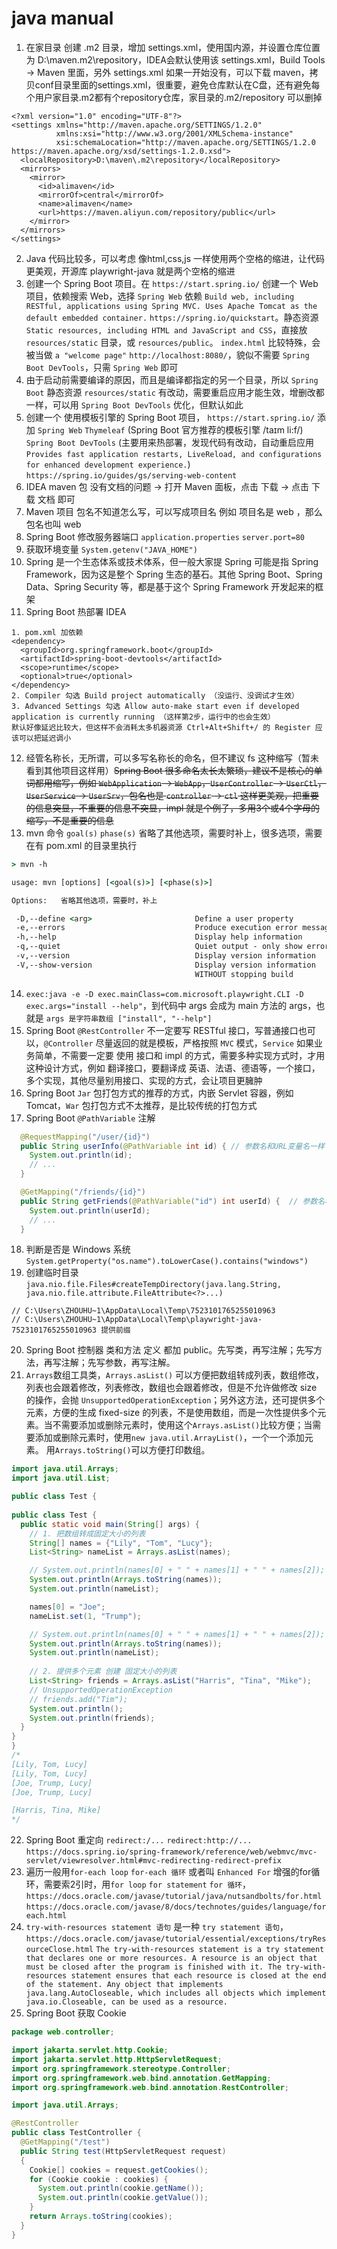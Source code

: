# java manual

1. 在家目录 创建 .m2 目录，增加 settings.xml，使用国内源，并设置仓库位置为 D:\maven\.m2\repository，IDEA会默认使用该 settings.xml，Build Tools -> Maven 里面，另外 settings.xml 如果一开始没有，可以下载 maven，拷贝conf目录里面的settings.xml，很重要，避免仓库默认在C盘，还有避免每个用户家目录.m2都有个repository仓库，家目录的.m2/repository 可以删掉
```
<?xml version="1.0" encoding="UTF-8"?>
<settings xmlns="http://maven.apache.org/SETTINGS/1.2.0"
          xmlns:xsi="http://www.w3.org/2001/XMLSchema-instance"
          xsi:schemaLocation="http://maven.apache.org/SETTINGS/1.2.0 https://maven.apache.org/xsd/settings-1.2.0.xsd">    
  <localRepository>D:\maven\.m2\repository</localRepository>
  <mirrors>
    <mirror>
      <id>alimaven</id>
      <mirrorOf>central</mirrorOf>
      <name>alimaven</name>
      <url>https://maven.aliyun.com/repository/public</url>
    </mirror>
  </mirrors>
</settings>
```
2. Java 代码比较多，可以考虑 像html,css,js 一样使用两个空格的缩进，让代码更美观，开源库 playwright-java 就是两个空格的缩进
3. 创建一个 Spring Boot 项目。在 `https://start.spring.io/` 创建一个 Web 项目，依赖搜索 Web，选择 `Spring Web` 依赖 `Build web, including RESTful, applications using Spring MVC. Uses Apache Tomcat as the default embedded container.` `https://spring.io/quickstart`。静态资源 `Static resources, including HTML and JavaScript and CSS`，直接放 `resources/static` 目录，或 `resources/public`。 `index.html` 比较特殊，会被当做 `a "welcome page"` `http://localhost:8080/`，貌似不需要 `Spring Boot DevTools`，只需 `Spring Web` 即可
4. 由于启动前需要编译的原因，而且是编译都指定的另一个目录，所以 `Spring Boot` 静态资源 `resources/static` 有改动，需要重启应用才能生效，增删改都一样，可以用  `Spring Boot DevTools` 优化，但默认如此
5. 创建一个 使用模板引擎的 Spring Boot 项目， `https://start.spring.io/` 添加 `Spring Web` `Thymeleaf` (Spring Boot 官方推荐的模板引擎 /taɪm li:f/) `Spring Boot DevTools` (主要用来热部署，发现代码有改动，自动重启应用 
`Provides fast application restarts, LiveReload, and configurations for enhanced development experience.`) `https://spring.io/guides/gs/serving-web-content`
6. IDEA maven 包 没有文档的问题 -> 打开 Maven 面板，点击 下载 -> 点击 下载 文档 即可
7. Maven 项目 包名不知道怎么写，可以写成项目名 例如 项目名是 web ，那么包名也叫 web
8. Spring Boot 修改服务器端口 `application.properties` `server.port=80`
9. 获取环境变量 `System.getenv("JAVA_HOME")`
10. Spring 是一个生态体系或技术体系，但一般大家提 Spring 可能是指 Spring Framework，因为这是整个 Spring 生态的基石。其他 Spring Boot、Spring Data、Spring Security 等，都是基于这个 Spring Framework 开发起来的框架
11. Spring Boot 热部署 IDEA
```text
1. pom.xml 加依赖
<dependency>
  <groupId>org.springframework.boot</groupId>
  <artifactId>spring-boot-devtools</artifactId>
  <scope>runtime</scope>
  <optional>true</optional>
</dependency>
2. Compiler 勾选 Build project automatically （没运行、没调试才生效）
3. Advanced Settings 勾选 Allow auto-make start even if developed application is currently running （这样第2步，运行中的也会生效）
默认好像延迟比较大，但这样不会消耗太多机器资源 Ctrl+Alt+Shift+/ 的 Register 应该可以把延迟调小   
```
12. 经管名称长，无所谓，可以多写名称长的命名，但不建议 fs 这种缩写（暂未看到其他项目这样用）~~Spring Boot 很多命名太长太繁琐，建议不是核心的单词都用缩写，例如 `WebApplication` -> `WebApp`，`UserController` -> `UserCtl`，`UserService` -> `UserSrv`，包名也是 `controller` -> `ctl` 这样更美观，把重要的信息突显，不重要的信息不突显，impl 就是个例子，多用3个或4个字母的缩写，不是重要的信息~~
13. mvn 命令 `goal(s)` `phase(s)` 省略了其他选项，需要时补上，很多选项，需要在有 pom.xml 的目录里执行
```cmd
> mvn -h

usage: mvn [options] [<goal(s)>] [<phase(s)>]     

Options:   省略其他选项，需要时，补上

 -D,--define <arg>                       Define a user property                  定义 pom.xml 的用户属性 注意后面有个空格 按照这文档 加上空格更规范
 -e,--errors                             Produce execution error messages
 -h,--help                               Display help information                显示帮助信息
 -q,--quiet                              Quiet output - only show errors         安静输出 只输出错误信息
 -v,--version                            Display version information             显示版本信息
 -V,--show-version                       Display version information             显示版本信息 不停止构建项目
                                         WITHOUT stopping build
```
14. `exec:java -e -D exec.mainClass=com.microsoft.playwright.CLI -D exec.args="install --help"`，到代码中 args 会成为 main 方法的 args，也就是 `args 是字符串数组 ["install", "--help"]`
15. Spring Boot `@RestController` 不一定要写 RESTful 接口，写普通接口也可以，`@Controller` 尽量返回的就是模板，严格按照 `MVC` 模式，`Service` 如果业务简单，不需要一定要 使用 接口和 impl 的方式，需要多种实现方式时，才用这种设计方式，例如 翻译接口，要翻译成 英语、法语、德语等，一个接口，多个实现，其他尽量别用接口、实现的方式，会让项目更臃肿
16. Spring Boot `Jar` 包打包方式的推荐的方式，内嵌 Servlet 容器，例如 Tomcat，`War` 包打包方式不太推荐，是比较传统的打包方式
17. Spring Boot `@PathVariable` 注解
```java
  @RequestMapping("/user/{id}")
  public String userInfo(@PathVariable int id) { // 参数名和URL变量名一样
    System.out.println(id);
    // ...
  }

  @GetMapping("/friends/{id}")
  public String getFriends(@PathVariable("id") int userId) {  // 参数名和URL变量名不一样
    System.out.println(userId);
    // ...
  }
```
18. 判断是否是 Windows 系统 `System.getProperty("os.name").toLowerCase().contains("windows")`
19. 创建临时目录 `java.nio.file.Files#createTempDirectory(java.lang.String, java.nio.file.attribute.FileAttribute<?>...)`
```
// C:\Users\ZHOUHU~1\AppData\Local\Temp\7523101765255010963 
// C:\Users\ZHOUHU~1\AppData\Local\Temp\playwright-java-7523101765255010963 提供前缀
```
20. Spring Boot 控制器 类和方法 定义 都加 public。先写类，再写注解；先写方法，再写注解；先写参数，再写注解。
21. `Arrays`数组工具类，`Arrays.asList()` 可以方便把数组转成列表，数组修改，列表也会跟着修改，列表修改，数组也会跟着修改，但是不允许做修改 size 的操作，会抛 `UnsupportedOperationException`；另外这方法，还可提供多个元素，方便的生成 fixed-size 的列表，不是使用数组，而是一次性提供多个元素。当不需要添加或删除元素时，使用这个`Arrays.asList()`比较方便；当需要添加或删除元素时，使用`new java.util.ArrayList()`，一个一个添加元素。
    用`Arrays.toString()`可以方便打印数组。
```java
import java.util.Arrays;
import java.util.List;

public class Test {
  
public class Test {
  public static void main(String[] args) {
    // 1. 把数组转成固定大小的列表
    String[] names = {"Lily", "Tom", "Lucy"};
    List<String> nameList = Arrays.asList(names);

    // System.out.println(names[0] + " " + names[1] + " " + names[2]);
    System.out.println(Arrays.toString(names));
    System.out.println(nameList);

    names[0] = "Joe";
    nameList.set(1, "Trump");

    // System.out.println(names[0] + " " + names[1] + " " + names[2]);
    System.out.println(Arrays.toString(names));
    System.out.println(nameList);
    
    // 2. 提供多个元素 创建 固定大小的列表
    List<String> friends = Arrays.asList("Harris", "Tina", "Mike");
    // UnsupportedOperationException
    // friends.add("Tim");
    System.out.println();
    System.out.println(friends);
  }
}
}
/*
[Lily, Tom, Lucy]
[Lily, Tom, Lucy]
[Joe, Trump, Lucy]
[Joe, Trump, Lucy]

[Harris, Tina, Mike]
*/
```
22. Spring Boot 重定向 `redirect:/...` `redirect:http://...` `https://docs.spring.io/spring-framework/reference/web/webmvc/mvc-servlet/viewresolver.html#mvc-redirecting-redirect-prefix`
23. 遍历一般用`for-each loop` `for-each 循环` 或者叫 `Enhanced For` 增强的for循环，需要索2引时，用`for loop` `for statement` `for 循环`，`https://docs.oracle.com/javase/tutorial/java/nutsandbolts/for.html` `https://docs.oracle.com/javase/8/docs/technotes/guides/language/foreach.html`
24. `try-with-resources statement 语句` 是一种 `try statement 语句`，`https://docs.oracle.com/javase/tutorial/essential/exceptions/tryResourceClose.html` `The try-with-resources statement is a try statement that declares one or more resources. A resource is an object that must be closed after the program is finished with it. The try-with-resources statement ensures that each resource is closed at the end of the statement. Any object that implements java.lang.AutoCloseable, which includes all objects which implement java.io.Closeable, can be used as a resource.` 
25. Spring Boot 获取 Cookie
```java
package web.controller;

import jakarta.servlet.http.Cookie;
import jakarta.servlet.http.HttpServletRequest;
import org.springframework.stereotype.Controller;
import org.springframework.web.bind.annotation.GetMapping;
import org.springframework.web.bind.annotation.RestController;

import java.util.Arrays;

@RestController
public class TestController {
  @GetMapping("/test")
  public String test(HttpServletRequest request)
  {
    Cookie[] cookies = request.getCookies();
    for (Cookie cookie : cookies) {
      System.out.println(cookie.getName());
      System.out.println(cookie.getValue());
    }
    return Arrays.toString(cookies);
  }
}
```
